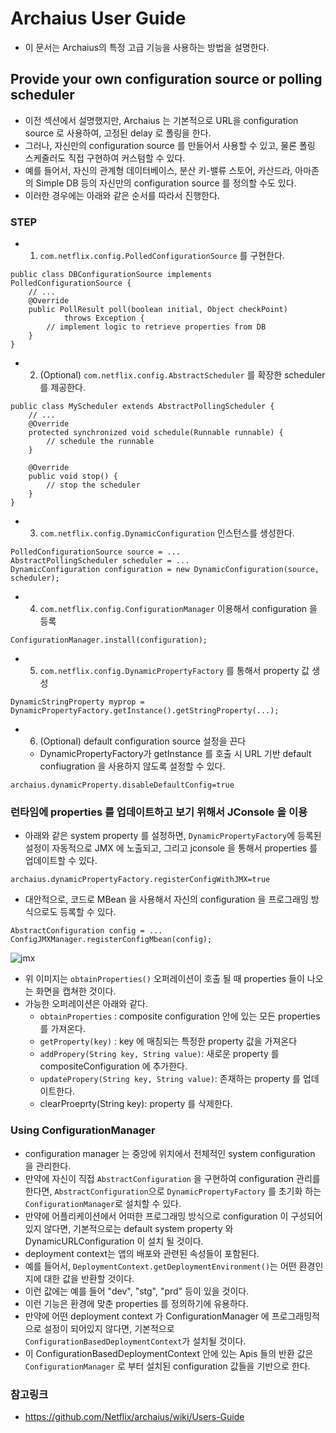 # Archaius User Guide

* 이 문서는 Archaius의 특정 고급 기능을 사용하는 방법을 설명한다.

## Provide your own configuration source or polling scheduler

* 이전 섹션에서 설명했지만, Archaius 는 기본적으로 URL을 configuration source 로
사용하여, 고정된 delay 로 폴링을 한다.
* 그러나, 자신만의 configuration source 를 만들어서 사용할 수 있고, 물론 폴링 스케줄러도
직접 구현하여 커스텀할 수 있다.
* 예를 들어서, 자신의 관계형 데이터베이스, 분산 키-밸류 스토어, 카산드라, 아마존의 Simple DB
등의 자신만의 configuration source 를 정의할 수도 있다.
* 이러한 경우에는 아래와 같은 순서를 따라서 진행한다.

### STEP

* 1) `com.netflix.config.PolledConfigurationSource` 를 구현한다.

```
public class DBConfigurationSource implements PolledConfigurationSource {
    // ...
    @Override
    public PollResult poll(boolean initial, Object checkPoint)
            throws Exception {
        // implement logic to retrieve properties from DB
    }  
}
```

* 2) (Optional) `com.netflix.config.AbstractScheduler` 를 확장한 scheduler 를 제공한다.

```
public class MyScheduler extends AbstractPollingScheduler {
    // ...
    @Override
    protected synchronized void schedule(Runnable runnable) {
        // schedule the runnable
    }

    @Override
    public void stop() {
        // stop the scheduler
    }
}
```
* 3) `com.netflix.config.DynamicConfiguration` 인스턴스를 생성한다.

```
PolledConfigurationSource source = ...
AbstractPollingScheduler scheduler = ...
DynamicConfiguration configuration = new DynamicConfiguration(source, scheduler);
```

* 4) `com.netflix.config.ConfigurationManager` 이용해서 configuration 을 등록

```
ConfigurationManager.install(configuration);
```

* 5) `com.netflix.config.DynamicPropertyFactory` 를 통해서 property 값 생성

```
DynamicStringProperty myprop = DynamicPropertyFactory.getInstance().getStringProperty(...);
```

* 6) (Optional) default configuration source 설정을 끈다
  * DynamicPropertyFactory가 getInstance 를 호출 시 URL 기반 default confiugration 을
  사용하지 않도록 설정할 수 있다.

```
archaius.dynamicProperty.disableDefaultConfig=true
```

### 런타임에 properties 를 업데이트하고 보기 위해서 JConsole 을 이용

* 아래와 같은 system property 를 설정하면, `DynamicPropertyFactory`에 등록된 설정이
자동적으로 JMX 에 노출되고, 그리고 jconsole 을 통해서 properties 를 업데이트할 수 있다.

```
archaius.dynamicPropertyFactory.registerConfigWithJMX=true
```

* 대안적으로, 코드로 MBean 을 사용해서 자신의 configuration 을 프로그래밍 방식으로도
등록할 수 있다.

```
AbstractConfiguration config = ...
ConfigJMXManager.registerConfigMbean(config);
```

![jmx](../static/opensource/archaius/jmx.png)

* 위 이미지는 `obtainProperties()` 오퍼레이션이 호출 될 때 properties 들이 나오는 화면을
캡쳐한 것이다.
* 가능한 오퍼레이션은 아래와 같다.
  * `obtainProperties` : composite configuration 안에 있는 모든 properties 를 가져온다.
  * `getProperty(key)` : key 에 매칭되는 특정한 property 값을 가져온다
  * `addPropery(String key, String value)`: 새로운 property 를 compositeConfiguration 에 추가한다.
  * `updatePropery(String key, String value)`: 존재하는 property 를 업데이트한다.
  * clearProeprty(String key): property 를 삭제한다.

### Using ConfigurationManager

* configuration manager 는 중앙에 위치에서 전체적인 system configuration 을 관리한다.
* 만약에 자신이 직접 `AbstractConfiguration` 을 구현하여 configuration 관리를 한다면,
`AbstractConfiguration`으로 `DynamicPropertyFactory` 를 초기화 하는 `ConfigurationManager`로
설치할 수 있다.
* 만약에 어플리케이션에서 어떠한 프로그래밍 방식으로 configuration 이 구성되어 있지 않다면,
기본적으로는 default system property 와 DynamicURLConfiguration 이 설치 될 것이다.
* deployment context는 앱의 배포와 관련된 속성들이 포함된다.
* 예를 들어서, `DeploymentContext.getDeploymentEnvironment()`는 어떤 환경인지에 대한 값을
반환할 것이다.
* 이런 값에는 예를 들어 "dev", "stg", "prd" 등이 있을 것이다.
* 이런 기능은 환경에 맞춘 properties 를 정의하기에 유용하다.
* 만약에 어떤 deployment context 가 ConfigurationManager 에 프로그래밍적으로 설정이
되어있지 않다면, 기본적으로 `ConfigurationBasedDeploymentContext`가 설치될 것이다.
* 이 ConfigurationBasedDeploymentContext 안에 있는 Apis 들의 반환 값은 `ConfigurationManager`
로 부터 설치된 configuration 값들을 기반으로 한다.



### 참고링크

* https://github.com/Netflix/archaius/wiki/Users-Guide
